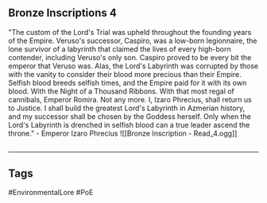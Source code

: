## Bronze Inscriptions 4
"The custom of the Lord's Trial was upheld throughout the founding years of the Empire. Veruso's successor, Caspiro, was a low-born legionnaire, the lone survivor of a labyrinth that claimed the lives of every high-born contender, including Veruso's only son. Caspiro proved to be every bit the emperor that Veruso was. Alas, the Lord's Labyrinth was corrupted by those with the vanity to consider their blood more precious than their Empire. Selfish blood breeds selfish times, and the Empire paid for it with its own blood. With the Night of a Thousand Ribbons. With that most regal of cannibals, Emperor Romira. Not any more. I, Izaro Phrecius, shall return us to Justice. I shall build the greatest Lord's Labyrinth in Azmerian history, and my successor shall be chosen by the Goddess herself. Only when the Lord's Labyrinth is drenched in selfish blood can a true leader ascend the throne." - Emperor Izaro Phrecius
![[Bronze Inscription - Read_4.ogg]]

##
---
## Tags
#EnvironmentalLore
#PoE 